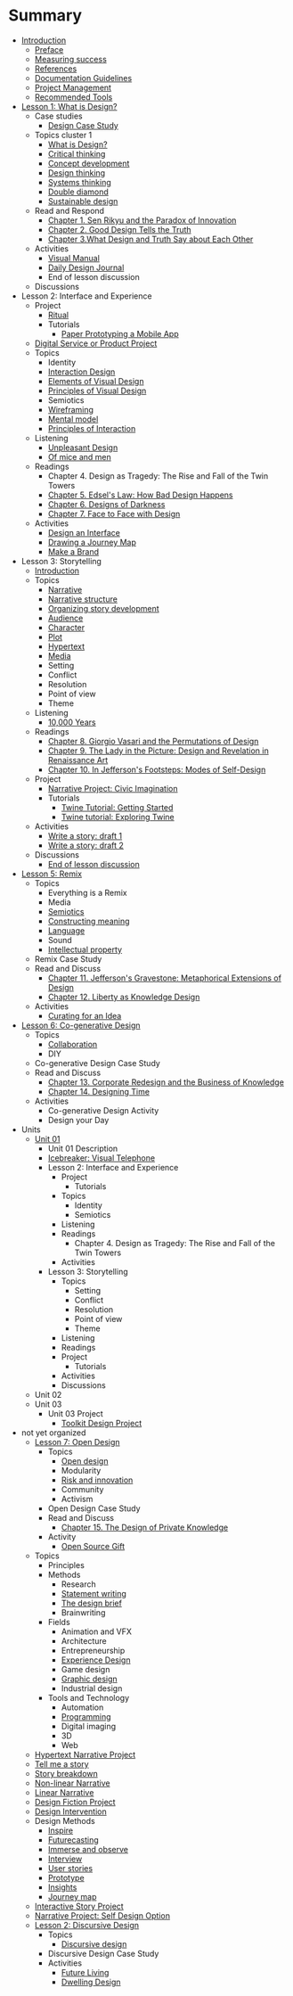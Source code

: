 # Summary

* [Introduction](README.md)
   * [Preface](introduction/preface.md)
   * [Measuring success](introduction/measuring_success.md)
   * [References](introduction/references.md)
   * [Documentation Guidelines](toolkit/documentation_guidelines.md)
   * [Project Management](toolkit/project_management.md)
   * [Recommended Tools](introduction/recommended_tools.md)
* [Lesson 1: What is Design?](lessons/introduction.md)
   * Case studies
       * [Design Case Study](lessons/what-is-design/design_case_study.md)
   * Topics cluster 1
       * [What is Design?](topics/what_is_design.md)
       * [Critical thinking](topics/critical_thinking.md)
       * [Concept development](topics/concept_development.md)
       * [Design thinking](topics/design_thinking.md)
       * [Systems thinking](topics/systems_thinking.md)
       * [Double diamond](topics/double_diamond.md)
       * [Sustainable design](topics/sustainable_design.md)
   * Read and Respond
       * [Chapter 1. Sen Rikyu and the Paradox of Innovation](practice/chapter_1_sen_rikyu_and_the_paradox_of_innovation.md)
       * [Chapter 2. Good Design Tells the Truth](practice/good_design_tells_the_truth.md)
       * [Chapter 3.What Design and Truth Say about Each Other](practice/what_design_and_truth_say_about_each_other.md)
   * Activities
       * [Visual Manual](practice/visual_manual.md)
       * [Daily Design Journal](practice/daily_design_journal.md)
       * End of lesson discussion
   * Discussions
* Lesson 2: Interface and Experience
   * Project
       * [Ritual](projects/ritual.md)
       * Tutorials
           * [Paper Prototyping a Mobile App](topics/paper_prototyping_a_mobile_app.md)
   * [Digital Service or Product Project](projects/digital_service_or_product.md)
   * Topics
       * Identity
       * [Interaction Design](topics/interaction_design.md)
       * [Elements of Visual Design](topics/elements_of_visual_design.md)
       * [Principles of Visual Design](topics/principles_of_visual_design.md)
       * Semiotics
       * [Wireframing](topics/wireframing.md)
       * [Mental model](topics/mental_model.md)
       * [Principles of Interaction](topics/principles_of_interaction.md)
   * Listening
       * [Unpleasant Design](topics/ux_case_study.md)
       * [Of mice and men](listening/of_mice_and_men.md)
   * Readings
       * Chapter 4. Design as Tragedy: The Rise and Fall of the Twin Towers
       * [Chapter 5. Edsel's Law: How Bad Design Happens](practice/edsels_law_how_bad_design_happens.md)
       * [Chapter 6. Designs of Darkness](practice/bad_design.md)
       * [Chapter 7. Face to Face with Design](practice/face_to_face_with_design.md)
   * Activities
       * [Design an Interface](practice/design_an_interface.md)
       * [Drawing a Journey Map](practice/drawing_a_journey_map.md)
       * [Make a Brand](practice/make_a_brand.md)
* Lesson 3: Storytelling
   * [Introduction](lessons/narrative/introduction.md)
   * Topics
       * [Narrative](topics/narrative.md)
       * [Narrative structure](topics/narrative_structure.md)
       * [Organizing story development](topics/organizing_story_development.md)
       * [Audience](topics/audience.md)
       * [Character](topics/character.md)
       * [Plot](topics/plot.md)
       * [Hypertext](topics/hypertext.md)
       * [Media](topics/narrative-media.md)
       * Setting
       * Conflict
       * Resolution
       * Point of view
       * Theme
   * Listening
       * [10,000 Years](lessons/narrative/narrative_case_study.md)
   * Readings
       * [Chapter 8. Giorgio Vasari and the Permutations of Design](practice/giorgio_vasari_and_the_permutations_of_design.md)
       * [Chapter 9. The Lady in the Picture: Design and Revelation in Renaissance Art](practice/the_lady_in_the_picture_design_and_revelation_in_r.md)
       * [Chapter 10. In Jefferson's Footsteps: Modes of Self-Design](practice/in_jeffersons_footsteps_modes_of_self-design.md)
   * Project
       * [Narrative Project: Civic Imagination](projects/narrative_project_social_design_option.md)
       * Tutorials
           * [Twine Tutorial: Getting Started](topics/twine-tutorial-getting-started.md)
           * [Twine tutorial: Exploring Twine](topics/twine_tutorial_exploring_twine.md)
   * Activities
       * [Write a story: draft 1](practice/object_story.md)
       * [Write a story: draft 2](practice/object_story_draft_2.md)
   * Discussions
       * [End of lesson discussion](lessons/narrative/end_of_lesson_discussion.md)
* [Lesson 5: Remix](lessons/remix.md)
   * Topics
       * Everything is a Remix
       * Media
       * [Semiotics](topics/semiotics.md)
       * [Constructing meaning](topics/constructing_meaning.md)
       * [Language](topics/language.md)
       * Sound
       * [Intellectual property](topics/intellectual_property.md)
   * Remix Case Study
   * Read and Discuss
       * [Chapter 11. Jefferson's Gravestone: Metaphorical Extensions of Design](practice/jeffersons_gravestone_metaphorical_extensions_of_d.md)
       * [Chapter 12. Liberty as Knowledge Design](practice/liberty_as_knowledge_design.md)
   * Activities
       * [Curating for an Idea](practice/curating_for_an_idea.md)
* [Lesson 6: Co-generative Design](lessons/co-generative_design.md)
   * Topics
       * [Collaboration](topics/collaboration.md)
       * DIY
   * Co-generative Design Case Study
   * Read and Discuss
       * [Chapter 13. Corporate Redesign and the Business of Knowledge](practice/corporate_redesign_and_the_business_of_knowledge.md)
       * [Chapter 14. Designing Time](practice/designing_time.md)
   * Activities
       * Co-generative Design Activity
       * Design your Day
* Units
   * [Unit 01](toolkit/lessons.md)
       * Unit 01 Description
       * [Icebreaker: Visual Telephone](icebreakers/icebreaker_visual_telephone.md)
       * Lesson 2: Interface and Experience
           * Project
               * Tutorials
           * Topics
               * Identity
               * Semiotics
           * Listening
           * Readings
               * Chapter 4. Design as Tragedy: The Rise and Fall of the Twin Towers
           * Activities
       * Lesson 3: Storytelling
           * Topics
               * Setting
               * Conflict
               * Resolution
               * Point of view
               * Theme
           * Listening
           * Readings
           * Project
               * Tutorials
           * Activities
           * Discussions
   * Unit 02
   * Unit 03
       * Unit 03 Project
           * [Toolkit Design Project](projects/toolkit_design_project.md)
* not yet organized
   * [Lesson 7: Open Design](lessons/open_design.md)
       * Topics
           * [Open design](topics/open_design.md)
           * Modularity
           * [Risk and innovation](topics/risk_and_innovation.md)
           * Community
           * Activism
       * Open Design Case Study
       * Read and Discuss
           * [Chapter 15. The Design of Private Knowledge](practice/the_design_of_private_knowledge.md)
       * Activity
           * [Open Source Gift](practice/open_source_gift.md)
   * Topics
       * Principles
       * Methods
           * Research
           * [Statement writing](topics/statement_writing.md)
           * [The design brief](topics/the_design_brief.md)
           * Brainwriting
       * Fields
           * Animation and VFX
           * Architecture
           * Entrepreneurship
           * [Experience Design](topics/experience_design.md)
           * Game design
           * [Graphic design](topics/graphic_design.md)
           * Industrial design
       * Tools and Technology
           * Automation
           * [Programming](topics/programming.md)
           * Digital imaging
           * 3D
           * Web
   * [Hypertext Narrative Project](projects/hypertext_narrative_project.md)
   * [Tell me a story](practice/tell_me_a_story.md)
   * [Story breakdown](practice/story_breakdown.md)
   * [Non-linear Narrative](practice/non-linear_narrative.md)
   * [Linear Narrative](practice/linear_narrative.md)
   * [Design Fiction Project](projects/design_fiction_project.md)
   * [Design Intervention](practice/design_intervention.md)
   * Design Methods
       * [Inspire](toolkit/inspire.md)
       * [Futurecasting](toolkit/futurecasting.md)
       * [Immerse and observe](toolkit/immerse_and_observe.md)
       * [Interview](toolkit/interview.md)
       * [User stories](toolkit/user_stories.md)
       * [Prototype](toolkit/prototype.md)
       * [Insights](toolkit/insights.md)
       * [Journey map](toolkit/journey_map.md)
   * [Interactive Story Project](projects/interactive_story_project.md)
   * [Narrative Project: Self Design Option](projects/narrative_project_self_design_option.md)
   * [Lesson 2: Discursive Design](lessons/discursive_design.md)
       * Topics
           * [Discursive design](topics/discursive_design.md)
       * Discursive Design Case Study
       * Activities
           * [Future Living](practice/future_living.md)
           * [Dwelling Design](practice/dwelling_design.md)

